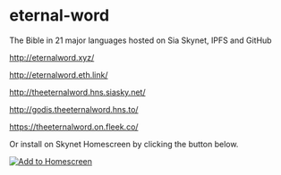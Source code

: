 # eternal-word
The Bible in 21 major languages hosted on Sia Skynet, IPFS and GitHub


http://eternalword.xyz/

http://eternalword.eth.link/

http://theeternalword.hns.siasky.net/

http://godis.theeternalword.hns.to/

https://theeternalword.on.fleek.co/


Or install on Skynet Homescreen by clicking the button below.

[![Add to Homescreen](https://img.shields.io/badge/Skynet-Add%20To%20Homescreen-00c65e?logo=skynet&labelColor=0d0d0d)](https://homescreen.hns.siasky.net/#/skylink/AQDN6KzTJ-_qCyChChUUxPzVuPWN9wxB0QqmxVWuZD2IoQ)



